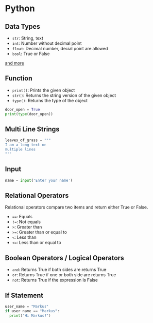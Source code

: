 # Python

## Data Types

* `str`: String, text
* `int`: Number without decimal point
* `float`: Decimal number, decial point are allowed
* `bool`: True or False

[and more](https://www.w3schools.com/python/python_datatypes.asp)

## Function

* `print()`: Prints the given object
* `str()`: Returns the string version of the given object
* `type()`: Returns the type of the object
```python
door_open = True
print(type(door_open))
```

## Multi Line Strings

```python
leaves_of_grass = """
I am a long text on
multiple lines
"""
```

## Input

```python
name = input('Enter your name')
```

## Relational Operators

Relational operators compare two items and return either True or False.

* `==`: Equals
* `!=`: Not equals
* `>`: Greater than
* `>=`: Greater than or equal to
* `<`: Less than
* `<=`: Less than or equal to

## Boolean Operators / Logical Operators

* `and`: Returns True if both sides are returns True
* `or`: Returns True if one or both side are returns True
* `not`: Returns True if the expression is False

## If Statement

```python
user_name = "Markus"
if user_name == "Markus":
  print("Hi Markus!")
```
